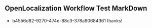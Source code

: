## OpenLocalization Workflow Test MarkDown
* b4556d82-9270-474e-88c3-378a90684361 thanks!

<!--HONumber=Jul16_HO2-->


